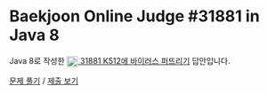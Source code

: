 # Baekjoon Online Judge #31881 in Java 8
Java 8로 작성한 [<img src="https://static.solved.ac/tier_small/4.svg" height="20" align="center">
31881 K512에 바이러스 퍼뜨리기](https://www.acmicpc.net/problem/31881) 답안입니다.

[문제 풀기](https://www.acmicpc.net/problem/31881) /
[제출 보기](https://www.acmicpc.net/source/87752738)
